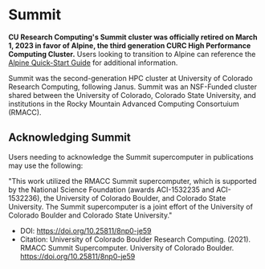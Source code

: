 # Summit

**CU Research Computing's Summit cluster was officially retired on March 1, 2023 in favor of Alpine, the third generation CURC High Performance Computing Cluster.** Users looking to transition to Alpine can reference the [Alpine Quick-Start Guide](https://curc.readthedocs.io/en/latest/clusters/alpine/quick-start.html) for additional information.

Summit was the second-generation HPC cluster at University of Colorado Research Computing, following Janus. Summit was an NSF-Funded cluster shared between the University of Colorado, Colorado State University, and institutions in the Rocky Mountain Advanced Computing Consortuium (RMACC).

## Acknowledging Summit

Users needing to acknowledge the Summit supercomputer in publications may use the following: 

"This work utilized the RMACC Summit supercomputer, which is supported by the National Science Foundation (awards ACI-1532235 and ACI-1532236), the University of Colorado Boulder, and Colorado State University. The Summit supercomputer is a joint effort of the University of Colorado Boulder and Colorado State University."

- DOI: <https://doi.org/10.25811/8np0-je59>
- Citation: University of Colorado Boulder Research Computing. (2021). RMACC Summit Supercomputer. University of Colorado Boulder. <https://doi.org/10.25811/8np0-je59>